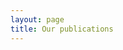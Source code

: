 ```yaml
---
layout: page
title: Our publications
---
```

<div id="load"></div>

<script>
document.onreadystatechange = function () {
  var state = document.readyState
  if (state == 'interactive') {
       document.getElementById('contents').style.visibility="hidden";
  } else if (state == 'complete') {
      setTimeout(function(){
         document.getElementById('interactive');
         document.getElementById('load').style.visibility="hidden";
         document.getElementById('contents').style.visibility="visible";
      },0);
  }
}
</script> 

<script src="https://bibbase.org/show?bib=https%3A%2F%2Fbibbase.org%2Fnetwork%2Ffiles%2FcwRm37yDWgc29HmDd&noBootstrap=1&jsonp=1"></script> 
